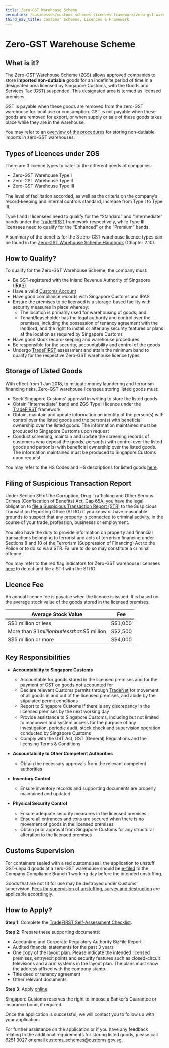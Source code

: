 ```yaml
---
title: Zero-GST Warehouse Scheme
permalink: /businesses/customs-schemes-licences-framework/zero-gst-warehouse-scheme
third_nav_title: Customs' Schemes, Licences & Framework
---
```


# Zero-GST Warehouse Scheme

## What is it?

The Zero-GST Warehouse Scheme (ZGS) allows approved companies to store  **imported non-dutiable**  goods for an indefinite period of time in a designated area licensed by Singapore Customs, with the Goods and Services Tax (GST) suspended. This designated area is termed as licensed premises.

GST is payable when these goods are removed from the zero-GST warehouse for local use or consumption. GST is not payable when these goods are removed for export, or when supply or sale of these goods takes place while they are in the warehouse.

You may refer to an  [overview of the procedures](/documents/businesses/overview2.doc)  for storing non-dutiable imports in zero-GST warehouses.

## Types of Licences under ZGS

There are 3 licence types to cater to the different needs of companies:

-   Zero-GST Warehouse Type I
-   Zero-GST Warehouse Type II
-   Zero-GST Warehouse Type III

The level of facilitation accorded, as well as the criteria on the company’s record-keeping and internal controls standard, increase from Type I to Type III.

Type I and II licensees need to qualify for the “Standard” and “Intermediate” bands under the  [TradeFIRST](/businesses/customs-schemes-licences-framework/trade-first) framework respectively, while Type III licensees need to qualify for the “Enhanced” or the “Premium” bands.

A summary of the benefits for the 3 zero-GST warehouse licence types can be found in the  [Zero-GST Warehouse Scheme Handbook](/documents/businesses/3iizgshandbook-june2014version.pdf)  (Chapter 2.10).

## How to Qualify?

To qualify for the Zero-GST Warehouse Scheme, the company must:

-   Be GST-registered with the Inland Revenue Authority of Singapore (IRAS)
-   Have a valid  [Customs Account](/businesses/registration-matters/registration-procedures/activate-customs-account)
-   Have good compliance records with Singapore Customs and IRAS
-   Ensure the premises to be licensed is a storage-based facility with security measures in place whereby:
    -   The location is primarily used for warehousing of goods; and
    -   Tenant/leaseholder has the legal authority and control over the premises, including the possession of tenancy agreement with the landlord, and the right to install or alter any security features or plans at the location as required by Singapore Customs
-   Have good stock record-keeping and warehouse procedures
-   Be responsible for the security, accountability and control of the goods
-   Undergo  [TradeFIRST](/businesses/customs-schemes-licences-framework/trade-first) assessment and attain the minimum band to qualify for the respective Zero-GST warehouse licence types

## Storage of Listed Goods

With effect from 1 Jan 2018, to mitigate money laundering and terrorism financing risks, Zero-GST warehouse licensees storing listed goods must:

-   Seek Singapore Customs' approval in writing to store the listed goods
-   Obtain "Intermediate" band and ZGS Type II licence under the  [TradeFIRST](/businesses/customs-schemes-licences-framework/trade-first)  framework
-   Obtain, maintain and update information on identity of the person(s) with control over the listed goods and the person(s) with beneficial ownership over the listed goods. The information maintained must be produced to Singapore Customs upon request
-   Conduct screening, maintain and update the screening records of customers who deposit the goods, person(s) with control over the listed goods and person(s) with beneficial ownership over the listed goods. The information maintained must be produced to Singapore Customs upon request

You may refer to the HS Codes and HS descriptions for listed goods [here](/documents/businesses/list-of-listed-goods.pdf).

## Filing of Suspicious Transaction Report

Under Section 39 of the Corruption, Drug Trafficking and Other Serious Crimes (Confiscation of Benefits) Act, Cap 65A, you have the legal obligation to [file a Suspicious Transaction Report (STR)](http://www.police.gov.sg/sonar) to the Suspicious Transaction Reporting Office (STRO) if you know or have reasonable grounds to suspect that any property is connected to criminal activity, in the course of your trade, profession, businesss or employment.

You also have the duty to provide information on property and financial transactions belonging to terrorist and acts of terrorism financing under Sections 8 and 10 of the Terrorism (Suppression of Financing) Act to the Police or to do so via a STR. Failure to do so may constitute a criminal offence.

You may refer to the red flag indicators for Zero-GST warehouse licensees [here](https://www.police.gov.sg/-/media/tradezerogstratedlicensedwarehousesindicators.pdf) to detect and file a STR with the STRO.

## Licence Fee

An annual licence fee is payable when the licence is issued. It is based on the average stock value of the goods stored in the licensed premises.

| Average Stock Value | Fee |
|---------------------|-----|
| S$1 million or less | S$1,000 |
| More than S$1 million but less than S$5 million | S$2,500 |
| S$5 million or more | S$4,000 |


## Key Responsibilities

-   **Accountability to Singapore Customs**
    
    -   Accountable for goods stored in the licensed premises and for the payment of GST on goods not accounted for
    -   Declare relevant Customs permits through  [TradeNet](/about-us/national-single-window/overview) for movement of all goods in and out of the licensed premises, and abide by the stipulated permit conditions
    -   Report to Singapore Customs if there is any discrepancy in the licensed premises by the next working day
    -   Provide assistance to Singapore Customs, including but not limited to manpower and system access for the purpose of any investigation, periodic audit, stock check and supervision operation conducted by Singapore Customs
    -   Comply with the GST Act, GST (General) Regulations and the licensing Terms & Conditions

-   **Accountability to Other Competent Authorities**
    
    -   Obtain the necessary approvals from the relevant competent authorities

-   **Inventory Control**
    
    -   Ensure inventory records and supporting documents are properly maintained and updated

-   **Physical Security Control**
    
    -   Ensure adequate security measures in the licensed premises
    -   Ensure all entrances and exits are secured when there is no movement of goods in the licensed premises
    -   Obtain prior approval from Singapore Customs for any structural alteration to the licensed premises

## Customs Supervision

For containers sealed with a red customs seal, the application to unstuff GST-unpaid goods at a zero-GST warehouse should be  [e-filed](http://eservices.customs.gov.sg/scripts/customs/supervision/supermenu.asp) to the Company Compliance Branch 1 working day before the intended unstuffing.

Goods that are not fit for use may be destroyed under Customs’ supervision. [Fees for supervision of unstuffing, survey and destruction](https://sso.agc.gov.sg/SL/CA1960-S634-2012?DocDate=20131010) are applicable accordingly.


## How to Apply?

**Step 1**: Complete the  [TradeFIRST Self-Assessment Checklist](/documents/businesses/31May2019-final-TradeFIRST-SelfAssessment-Checklist-approved.xlsx).

**Step 2**: Prepare these supporting documents:

-   Accounting and Corporate Regulatory Authority BizFile Report
-   Audited financial statements for the past 3 years
-   One copy of the layout plan. Please indicate the intended licensed premises, entry/exit points and security features such as closed-circuit televisions and alarm systems in the layout plan. The plans must show the address affixed with the company stamp.
-   Title deed or tenancy agreement
-   Other relevant documents

**Step 3**: Apply  [online](http://eservices.customs.gov.sg/scripts/customs/whselic/WHS1_Form.asp).

Singapore Customs reserves the right to impose a Banker’s Guarantee or insurance bond, if required.

Once the application is successful, we will contact you to follow up with your application.

For further assistance on the application or if you have any feedback relating to the additional requirements for storing listed goods, please call 6251 3027 or email  [customs_schemes@customs.gov.sg](mailto:customs_schemes@customs.gov.sg).
